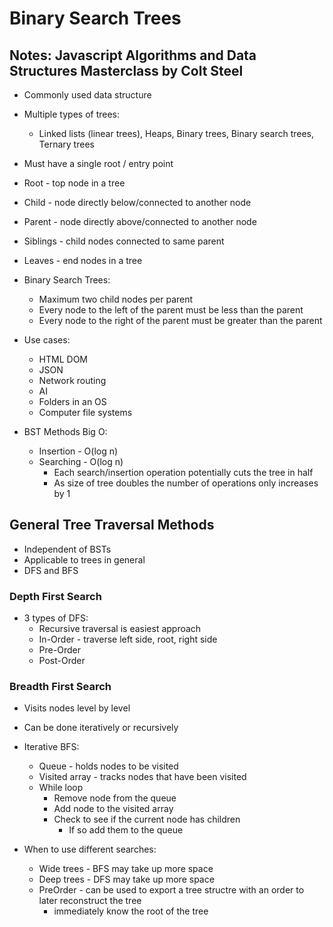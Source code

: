 # Binary Search Trees

## Notes: Javascript Algorithms and Data Structures Masterclass by Colt Steel

- Commonly used data structure
- Multiple types of trees:
  - Linked lists (linear trees), Heaps, Binary trees, Binary search trees, Ternary trees
- Must have a single root / entry point
- Root - top node in a tree
- Child - node directly below/connected to another node
- Parent - node directly above/connected to another node
- Siblings - child nodes connected to same parent
- Leaves - end nodes in a tree

- Binary Search Trees:
  - Maximum two child nodes per parent
  - Every node to the left of the parent must be less than the parent
  - Every node to the right of the parent must be greater than the parent

- Use cases:
  - HTML DOM
  - JSON
  - Network routing
  - AI
  - Folders in an OS
  - Computer file systems

- BST Methods Big O:
  - Insertion - O(log n)
  - Searching - O(log n)
    - Each search/insertion operation potentially cuts the tree in half
    - As size of tree doubles the number of operations only increases by 1

## General Tree Traversal Methods

- Independent of BSTs
- Applicable to trees in general
- DFS and BFS

### Depth First Search

- 3 types of DFS:
  - Recursive traversal is easiest approach
  - In-Order - traverse left side, root, right side
  - Pre-Order
  - Post-Order

### Breadth First Search

- Visits nodes level by level
- Can be done iteratively or recursively

- Iterative BFS:
  - Queue - holds nodes to be visited
  - Visited array - tracks nodes that have been visited
  - While loop
    - Remove node from the queue
    - Add node to the visited array
    - Check to see if the current node has children
      - If so add them to the queue

- When to use different searches:
  - Wide trees - BFS may take up more space
  - Deep trees - DFS may take up more space
  - PreOrder - can be used to export a tree structre with an order to later reconstruct the tree
    - immediately know the root of the tree

